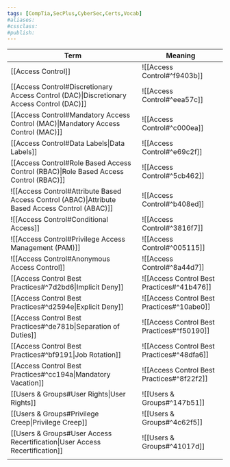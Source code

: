 ```yaml
---
tags: [CompTia,SecPlus,CyberSec,Certs,Vocab]
#aliases:
#cssclass:
#publish:
---
```


| Term                                                                                             | Meaning                                    |
| ------------------------------------------------------------------------------------------------ | ------------------------------------------ |
| [[Access Control]]                                                                               | ![[Access Control#^f9403b]]                |
| [[Access Control#Discretionary Access Control (DAC)\|Discretionary Access Control (DAC)]]        | ![[Access Control#^eea57c]]                |
| [[Access Control#Mandatory Access Control (MAC)\|Mandatory Access Control (MAC)]]                | ![[Access Control#^c000ea]]                |
| [[Access Control#Data Labels\|Data Labels]]                                                      | ![[Access Control#^e69c2f]]                |
| [[Access Control#Role Based Access Control (RBAC)\|Role Based Access Control (RBAC)]]            | ![[Access Control#^5cb462]]                |
| ![[Access Control#Attribute Based Access Control (ABAC)\|Attribute Based Access Control (ABAC)]] | ![[Access Control#^b408ed]]                |
| ![[Access Control#Conditional Access]]                                                           | ![[Access Control#^3816f7]]                |
| ![[Access Control#Privilege Access Management (PAM)]]                                            | ![[Access Control#^005115]]                |
| ![[Access Control#Anonymous Access Control]]                                                     | ![[Access Control#^8a44d7]]                |
| [[Access Control Best Practices#^7d2bd6\|Implicit Deny]]                                         | ![[Access Control Best Practices#^41b476]] |
| [[Access Control Best Practices#^d2594e\|Explicit Deny]]                                         | ![[Access Control Best Practices#^10abe0]] |
| [[Access Control Best Practices#^de781b\|Separation of Duties]]                                  | ![[Access Control Best Practices#^f50190]] |
| [[Access Control Best Practices#^bf9191\|Job Rotation]]                                          | ![[Access Control Best Practices#^48dfa6]] |
| [[Access Control Best Practices#^cc194a\|Mandatory Vacation]]                                    | ![[Access Control Best Practices#^8f22f2]] |
| [[Users & Groups#User Rights\|User Rights]]                                                      | ![[Users & Groups#^147b51]]                |
| [[Users & Groups#Privilege Creep\|Privilege Creep]]                                              | ![[Users & Groups#^4c62f5]]                |
| [[Users & Groups#User Access Recertification\|User Access Recertification]]                      | ![[Users & Groups#^41017d]]                |
|                                                                                                  |                                            |
